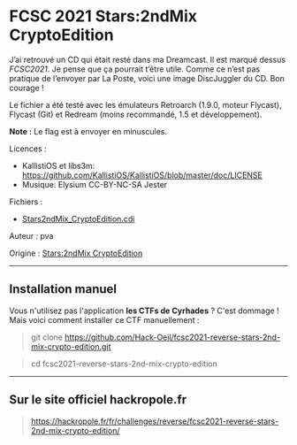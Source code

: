 # FCSC 2021 Stars:2ndMix CryptoEdition

J’ai retrouvé un CD qui était resté dans ma Dreamcast. Il est marqué dessus *FCSC2021*. 
Je pense que ça pourrait t’être utile. Comme ce n’est pas pratique de l’envoyer par La Poste, 
voici une image DiscJuggler du CD. Bon courage !

Le fichier a été testé avec les émulateurs Retroarch (1.9.0, moteur Flycast), Flycast (Git) et Redream (moins recommandé, 1.5 et développement).

**Note :** Le flag est à envoyer en minuscules.

Licences :
- KallistiOS et libs3m: https://github.com/KallistiOS/KallistiOS/blob/master/doc/LICENSE
- Musique: Elysium CC-BY-NC-SA Jester

Fichiers :
- [Stars2ndMix_CryptoEdition.cdi](Stars2ndMix_CryptoEdition.cdi)


Auteur : pva

Origine : [Stars:2ndMix CryptoEdition](https://hackropole.fr/fr/challenges/reverse/fcsc2021-reverse-stars-2nd-mix-crypto-edition/)

-----------

## Installation manuel
Vous n'utilisez pas l'application **les CTFs de Cyrhades** ? C'est dommage !
Mais voici comment installer ce CTF manuellement :

> git clone https://github.com/Hack-Oeil/fcsc2021-reverse-stars-2nd-mix-crypto-edition.git

> cd fcsc2021-reverse-stars-2nd-mix-crypto-edition


-----------

## Sur le site officiel hackropole.fr
> https://hackropole.fr/fr/challenges/reverse/fcsc2021-reverse-stars-2nd-mix-crypto-edition/